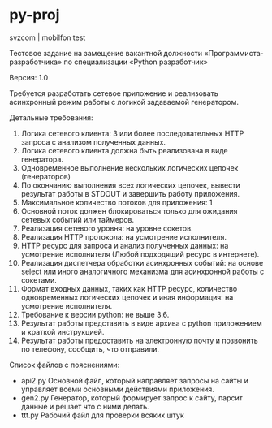 # py-proj
 svzcom | mobilfon test

Тестовое задание на замещение вакантной должности «Программиста-разработчика» по специализации «Python разработчик»

Версия: 1.0

Требуется разработать сетевое приложение и реализовать асинхронный режим работы с логикой задаваемой генератором.

Детальные требования:
1.  Логика сетевого клиента: 3 или более последовательных HTTP запроса с анализом полученных данных.
2.  Логика сетевого клиента должна быть реализована в виде генератора.
3.  Одновременное выполнение нескольких логических цепочек (генераторов)
4.  По окончанию выполнения всех логических цепочек, вывести результат работы в STDOUT и завершить работу приложения.
5.  Максимальное количество потоков для приложения: 1
6.  Основной поток должен блокироваться только для ожидания сетевых событий или таймеров.
7.  Реализация сетевого уровня: на уровне сокетов.
8.  Реализация HTTP протокола: на усмотрение исполнителя.
9.  HTTP ресурс для запроса и анализ полученных данных: на усмотрение исполнителя (Любой подходящий ресурс в интернете).
10. Реализация диспетчера обработки асинхронных событий: на основе select или иного аналогичного механизма для асинхронной работы с сокетами.
11. Формат входных данных, таких как HTTP ресурс, количество одновременных логических цепочек и иная информация: на усмотрение исполнителя.
12. Требование к версии python: не выше 3.6.
13. Результат работы представить в виде архива с python приложением и краткой инструкцией.
14. Результат работы предоставить на электронную почту и позвонить по телефону, сообщить, что отправили.

Список файлов с пояснениями:
 - api2.py
 Основной файл, который направляет запросы на сайты и управляет всеми основными действиями приложения.
 - gen2.py
 Генератор, который формирует запрос к сайту, парсит данные и решает что с ними делать.
 - ttt.py
Рабочий файл для проверки всяких штук

